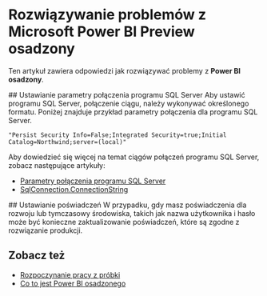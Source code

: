 <properties
   pageTitle="Rozwiązywanie problemów z Microsoft Power BI Preview osadzony"
   description="Rozwiązywanie problemów z Microsoft Power BI Preview osadzony"
   services="power-bi-embedded"
   documentationCenter=""
   authors="guyinacube"
   manager="erikre"
   editor=""
   tags=""/>
<tags
   ms.service="power-bi-embedded"
   ms.devlang="NA"
   ms.topic="article"
   ms.tgt_pltfrm="NA"
   ms.workload="powerbi"
   ms.date="10/04/2016"
   ms.author="asaxton"/>

# <a name="microsoft-power-bi-embedded-preview-troubleshooting"></a>Rozwiązywanie problemów z Microsoft Power BI Preview osadzony
Ten artykuł zawiera odpowiedzi jak rozwiązywać problemy z **Power BI osadzony**.

<a name="connection-string"/>
## <a name="setting-sql-server-connection-strings"></a>Ustawianie parametry połączenia programu SQL Server
Aby ustawić programu SQL Server, połączenie ciągu, należy wykonywać określonego formatu. Poniżej znajduje przykład parametry połączenia dla programu SQL Server.

```
"Persist Security Info=False;Integrated Security=true;Initial Catalog=Northwind;server=(local)"
```

Aby dowiedzieć się więcej na temat ciągów połączeń programu SQL Server, zobacz następujące artykuły:

-   [Parametry połączenia programu SQL Server](https://msdn.microsoft.com/library/jj653752.aspx)
-   [SqlConnection.ConnectionString](https://msdn.microsoft.com/library/system.data.sqlclient.sqlconnection.connectionstring.aspx)

<a name="credentials"/>
## <a name="setting-credentials"></a>Ustawianie poświadczeń
W przypadku, gdy masz poświadczenia dla rozwoju lub tymczasowy środowiska, takich jak nazwa użytkownika i hasło może być konieczne zaktualizowanie poświadczeń, które są zgodne z rozwiązanie produkcji.

## <a name="see-also"></a>Zobacz też
- [Rozpoczynanie pracy z próbki](power-bi-embedded-get-started-sample.md)
- [Co to jest Power BI osadzonego](power-bi-embedded-what-is-power-bi-embedded.md)
